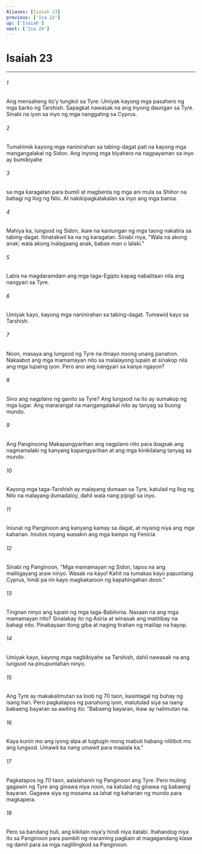 ```yaml
---
Aliases: [Isaiah 23]
previous: ['Isa 22']
up: ['Isaiah']
next: ['Isa 24']
---
```

# Isaiah 23

***


###### 1 


Ang mensaheng itoʼy tungkol sa Tyre: Umiyak kayong mga pasahero ng mga barko ng Tarshish. Sapagkat nawasak na ang inyong daungan sa Tyre. Sinabi na iyon sa inyo ng mga nanggaling sa Cyprus. 


###### 2 


Tumahimik kayong mga naninirahan sa tabing-dagat pati na kayong mga mangangalakal ng Sidon. Ang inyong mga biyahero na nagpayaman sa inyo ay bumibiyahe 


###### 3 


sa mga karagatan para bumili at magbenta ng mga ani mula sa Shihor na bahagi ng Ilog ng Nilo. At nakikipagkalakalan sa inyo ang mga bansa. 


###### 4 


Mahiya ka, lungsod ng Sidon, ikaw na kanlungan ng mga taong nakatira sa tabing-dagat. Itinatakwil ka na ng karagatan. Sinabi niya, "Wala na akong anak; wala akong inalagaang anak, babae man o lalaki." 


###### 5 


Labis na magdaramdam ang mga taga-Egipto kapag nabalitaan nila ang nangyari sa Tyre. 


###### 6 


Umiyak kayo, kayong mga naninirahan sa tabing-dagat. Tumawid kayo sa Tarshish. 


###### 7 


Noon, masaya ang lungsod ng Tyre na itinayo noong unang panahon. Nakaabot ang mga mamamayan nito sa malalayong lupain at sinakop nila ang mga lupaing iyon. Pero ano ang nangyari sa kanya ngayon? 


###### 8 


Sino ang nagplano ng ganito sa Tyre? Ang lungsod na ito ay sumakop ng mga lugar. Ang mararangal na mangangalakal nito ay tanyag sa buong mundo. 


###### 9 


Ang Panginoong Makapangyarihan ang nagplano nito para ibagsak ang nagmamalaki ng kanyang kapangyarihan at ang mga kinikilalang tanyag sa mundo. 


###### 10 


Kayong mga taga-Tarshish ay malayang dumaan sa Tyre, katulad ng Ilog ng Nilo na malayang dumadaloy, dahil wala nang pipigil sa inyo. 


###### 11 


Iniunat ng Panginoon ang kanyang kamay sa dagat, at niyanig niya ang mga kaharian. Iniutos niyang wasakin ang mga kampo ng Fenicia 


###### 12 


Sinabi ng Panginoon, "Mga mamamayan ng Sidon, tapos na ang maliligayang araw ninyo. Wasak na kayo! Kahit na tumakas kayo papuntang Cyprus, hindi pa rin kayo magkakaroon ng kapahingahan doon." 


###### 13 


Tingnan ninyo ang lupain ng mga taga-Babilonia. Nasaan na ang mga mamamayan nito? Sinalakay ito ng Asiria at winasak ang matitibay na bahagi nito. Pinabayaan itong giba at naging tirahan ng maiilap na hayop. 


###### 14 


Umiyak kayo, kayong mga nagbibiyahe sa Tarshish, dahil nawasak na ang lungsod na pinupuntahan ninyo. 


###### 15 


Ang Tyre ay makakalimutan sa loob ng 70 taon, kasintagal ng buhay ng isang hari. Pero pagkatapos ng panahong iyon, matutulad siya sa isang babaeng bayaran sa awiting ito: "Babaeng bayaran, ikaw ay nalimutan na. 


###### 16 


Kaya kunin mo ang iyong alpa at tugtugin mong mabuti habang nililibot mo ang lungsod. Umawit ka nang umawit para maalala ka." 


###### 17 


Pagkatapos ng 70 taon, aalalahanin ng Panginoon ang Tyre. Pero muling gagawin ng Tyre ang ginawa niya noon, na katulad ng ginawa ng babaeng bayaran. Gagawa siya ng masama sa lahat ng kaharian ng mundo para magkapera. 


###### 18 


Pero sa bandang huli, ang kikitain niyaʼy hindi niya itatabi. Ihahandog niya ito sa Panginoon para pambili ng maraming pagkain at magagandang klase ng damit para sa mga naglilingkod sa Panginoon.
